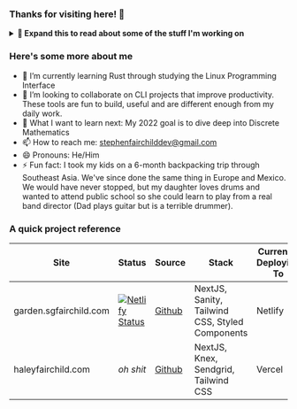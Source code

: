### Thanks for visiting here! 👋

<details>
  <summary><b> 🔭 Expand this to read about some of the stuff I'm working on</b></summary>
  
   -  At Research Square Company I'm converting an internal workflow UI that's been around 15 years into a more modular system that better addresses our internal needs. I'm working with a UX designer and project team to meet regularly with our users to discuss their needs and then bringing these changes to life with incremental changes to a brand new UI that will get rolled out in phases and feature flagged to each user group. The old system was using Laminas MVC with Vanilla JS and jQuery and the new UI uses React with a combination of a REST backend and a GraphQL backend. These backends query a MySQL database and an Elasticsearch cache (ask me about the awful hell of keeping these in sync and how we've almost backed out of this multiple times. I do think it's the right the decision, but we can have an interesting chat around these challenges nonetheless.) <br /> *<b>This is all hidden in private repos</b>*
  -  Seaweed is a tool that converts markdown to HTML and caches it in Redis. <br />  *<b>The source is all [here](https://github.com/stephenfairchild/seaweed)</b>*
  -  I'm helping my wife bootstrap her business: https://haleyfairchild.com. Haley started sharing her art with the world in 2021. She's always been a great artist, but hasn't had an outlet to get her art out there. She started attending festivals and is slowly building an email list of clients. This site is a basic splash page wrote with NextJS and Tailwind and is deployed on Vercel. It links to a really, really basic Shopify cart/theme. (Because while it sounded super fun to roll our own, she's not in the business of building shopping carts ) <br />  *<b>The source is all [here](https://github.com/stephenfairchild/haleyfairchild.com).</b>*
  -  I'm helping my friends build a Telemedicine mobile app. Here's our [about page](https://oyeglobalmedicalfoundation.org/who-we-are/) where you can find my bio. (Note that I don't manage the website, only the app which is closed source.) This telemedicine app connects doctors in 3rd world countries with US doctors so they can communicate and discuss difficult cases and knowledge share in almost real time. It's basically a doctor social media site with a chat feature. It's a large project that I've learned quite a bit from. The stack is React Native frontend with Expo and a Node JS backend. We've not shipped it yet, but we're ready to do that very soon so we can start gathering some feedback. We've finally found some doctors to help us beta test and provide feedback. This company is a non-profit and I don't get paid. I took this on because I was passionate about the cause and it was a great opportunity to play around with mobile development. I chose RN because I was already familiar with React and that was one less thing I would need to learn in the totally different world that is mobile. <br />  *<b>This is all hidden in private repos</b>*
  -  I'm always adding to my digital garden. <br />  *<b>The source is all [here](https://github.com/stephenfairchild/garden.sgfairchild.com).</b>*
</details>


### Here's some more about me
- 🌱 I’m currently learning Rust through studying the Linux Programming Interface
- 👯 I’m looking to collaborate on CLI projects that improve productivity. These tools are fun to build, useful and are different enough from my daily work. 
- 🤔 What I want to learn next: My 2022 goal is to dive deep into Discrete Mathematics
- 📫 How to reach me: stephenfairchilddev@gmail.com
- 😄 Pronouns: He/Him
- ⚡ Fun fact: I took my kids on a 6-month backpacking trip through Southeast Asia. We've since done the same thing in Europe and Mexico. We would have never stopped, but my daughter loves drums and wanted to attend public school so she could learn to play from a real band director (Dad plays guitar but is a terrible drummer).

### A quick project reference
| Site                 |Status | Source                                                             | Stack                                           | Currently Deploying To |
|----------------------|---|-----------------------------------------------------------------|-------------------------------------------------|------------------------|
| garden.sgfairchild.com | [![Netlify Status](https://api.netlify.com/api/v1/badges/47c98e47-8219-4483-9da8-cd3b96f8c219/deploy-status)](https://app.netlify.com/sites/sgfairchild/deploys)|[Github](https://github.com/stephenfairchild/garden.sgfairchild.com) | NextJS, Sanity, Tailwind CSS, Styled Components | Netlify                |
| haleyfairchild.com   | _oh shit_ |[Github](https://github.com/stephenfairchild/haleyfairchild.com)   | NextJS, Knex, Sendgrid, Tailwind CSS            | Vercel                
